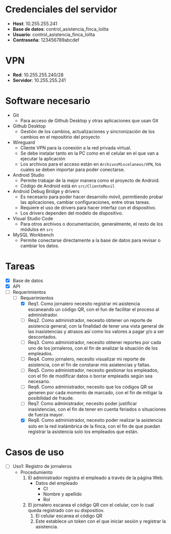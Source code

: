 
# Credenciales del servidor
- **Host**: 10.255.255.241
- **Base de datos**: control_asistencia_finca_lolita
- **Usuario**: control_asistencia_finca_lolita
- **Contraseña**: 123456789abcdef

# VPN
- **Red**: 10.255.255.240/28
- **Servidor**: 10.255.255.241

# Software necesario
- Git
    - Para acceso de Github Desktop y otras aplicaciones que usan Git
- Github Desktop
    - Gestión de los cambios, actualizaciones y sincronización de los cambios en el repositirio del proyecto
- Wireguard
    - Cliente VPN para la conexión a la red privada virtual.
    - Se debe instalar tanto en la PC como en el celular en el que van a ejecutar la aplicación
    - Los archivos para el acceso están en `ArchivosMiscelaneos/VPN`, los cuales se deben importar para poder conectarse.
- Android Studio
    - Permite trabajar de la mejor manera como el proyecto de Android.
    - Código de Android está en `src/ClienteMovil`
- Android Debug Bridge y drivers
    - Es necesario para poder hacer desarrollo móvil, permitiendo probar las aplicaciones, cambiar configuraciones, entre otras tareas.
    - Requiere el uso de drivers para hacer interfaz con el dispositivo.
    - Los drivers dependen del modelo de dispositivo.
- Visual Studio Code
    - Para otros archivos o documentación, generalmente, el resto de los módulos en `src`
- MySQL Workbench
    - Permite conectarse directamente a la base de datos para revisar o cambiar los datos.

# Tareas
- [x] Base de datos
- [x] API
- [ ] Requerimientos
    - [ ] Requerimientos
        - [x] Req1. Como jornalero necesito registrar mi asistencia escaneando un código QR, con el fun de facilitar el proceso al administrador.
        - [ ] Req2. Como administrador, necesito obtener un reporte de asistencia general, con la finalidad de tener una vista general de las inasistencias y atrasos así como los valores a pagar y/o a ser descontados.
        - [ ] Req3. Como administrador, necesito obtener reportes por cada uno de los jornaleros, con el fin de analizar la situación de los empleados.
        - [ ] Req4. Como jornalero, necesito visualizar mi reporte de asistencia, con el fin de constarar mis asiatencias y faltas.
        - [ ] Req5. Como administrador, necesito gestionar los empleados, con el fin de modificar datos o borrar empleadis según sea necesario.
        - [ ] Req6. Como administrador, necesito que los códigos QR se generen por cada momento de marcado, con el fin de mitigar la posibilidad de fraude.
        - [ ] Req7. Como administrador, necesito poder justificar inasistencias, con el fin de tener en cuenta feriados o situaciones de fuerza mayor.
        - [x] Req8. Como administrador, necesito poder realizar la asistencia solo en la red inalámbrica de la finca, con el fin de que puedan registrar la asistencia solo los empleados que están.

# Casos de uso
- [ ] Uso1: Registro de jornaleros
    - Procedumiento
        1. El administrador registra el empleado a través de la página Web.
           - Datos del empleado
               - CI
               - Nombre y apellido
               - Rol
        2. El jornalero escanea el código QR con el celular, con lo cual queda registrado con su dispositiov.
              1. El celular escanea el código QR
              2. Este establece un token con el que iniciar sesión y registrar la asistencia.
